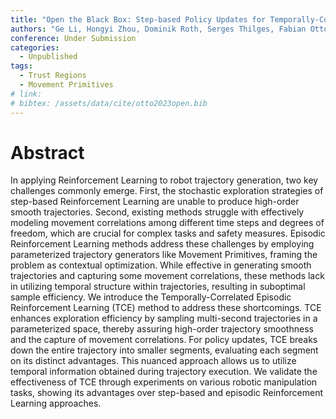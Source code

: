 ```yaml
---
title: "Open the Black Box: Step-based Policy Updates for Temporally-Correlated Episodic Reinforcement Learning"
authors: "Ge Li, Hongyi Zhou, Dominik Roth, Serges Thilges, Fabian Otto, Rudolf Lioutikov, Gerhard Neumann"
conference: Under Submission
categories:
  - Unpublished
tags: 
  - Trust Regions
  - Movement Primitives
# link:
# bibtex: /assets/data/cite/otto2023open.bib
---
```


# Abstract

In applying Reinforcement Learning to robot trajectory generation, two key challenges commonly emerge. First, the stochastic exploration strategies of step-based Reinforcement Learning are unable to produce high-order smooth trajectories. Second, existing methods struggle with effectively modeling movement correlations among different time steps and degrees of freedom, which are crucial for complex tasks and safety measures. Episodic Reinforcement Learning methods address these challenges by employing parameterized trajectory generators like Movement Primitives, framing the problem as contextual optimization. While effective in generating smooth trajectories and capturing some movement correlations, these methods lack in utilizing temporal structure within trajectories, resulting in suboptimal sample efficiency. We introduce the Temporally-Correlated Episodic Reinforcement Learning (TCE) method to address these shortcomings. TCE enhances exploration efficiency by sampling multi-second trajectories in a parameterized space, thereby assuring high-order trajectory smoothness and the capture of movement correlations. For policy updates, TCE breaks down the entire trajectory into smaller segments, evaluating each segment on its distinct advantages. This nuanced approach allows us to utilize temporal information obtained during trajectory execution. We validate the effectiveness of TCE through experiments on various robotic manipulation tasks, showing its advantages over step-based and episodic Reinforcement Learning approaches.
